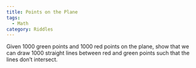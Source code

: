 ```yaml
---
title: Points on the Plane
tags:
  - Math
category: Riddles  
---
```


Given 1000 green points and 1000 red points on the plane, show that we can draw 1000 straight lines between red and green points such that the lines don’t intersect.

